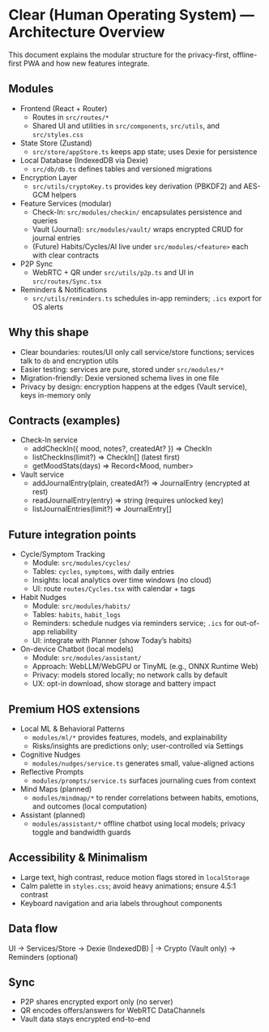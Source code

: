 # Clear (Human Operating System) — Architecture Overview

This document explains the modular structure for the privacy-first, offline-first PWA and how new features integrate.

## Modules

- Frontend (React + Router)
  - Routes in `src/routes/*`
  - Shared UI and utilities in `src/components`, `src/utils`, and `src/styles.css`
- State Store (Zustand)
  - `src/store/appStore.ts` keeps app state; uses Dexie for persistence
- Local Database (IndexedDB via Dexie)
  - `src/db/db.ts` defines tables and versioned migrations
- Encryption Layer
  - `src/utils/cryptoKey.ts` provides key derivation (PBKDF2) and AES-GCM helpers
- Feature Services (modular)
  - Check-In: `src/modules/checkin/` encapsulates persistence and queries
  - Vault (Journal): `src/modules/vault/` wraps encrypted CRUD for journal entries
  - (Future) Habits/Cycles/AI live under `src/modules/<feature>` each with clear contracts
- P2P Sync
  - WebRTC + QR under `src/utils/p2p.ts` and UI in `src/routes/Sync.tsx`
- Reminders & Notifications
  - `src/utils/reminders.ts` schedules in-app reminders; `.ics` export for OS alerts

## Why this shape

- Clear boundaries: routes/UI only call service/store functions; services talk to `db` and encryption utils
- Easier testing: services are pure, stored under `src/modules/*`
- Migration-friendly: Dexie versioned schema lives in one file
- Privacy by design: encryption happens at the edges (Vault service), keys in-memory only

## Contracts (examples)

- Check-In service
  - addCheckIn({ mood, notes?, createdAt? }) => CheckIn
  - listCheckIns(limit?) => CheckIn[] (latest first)
  - getMoodStats(days) => Record<Mood, number>
- Vault service
  - addJournalEntry(plain, createdAt?) => JournalEntry (encrypted at rest)
  - readJournalEntry(entry) => string (requires unlocked key)
  - listJournalEntries(limit?) => JournalEntry[]

## Future integration points

- Cycle/Symptom Tracking
  - Module: `src/modules/cycles/`
  - Tables: `cycles`, `symptoms`, with daily entries
  - Insights: local analytics over time windows (no cloud)
  - UI: route `routes/Cycles.tsx` with calendar + tags
- Habit Nudges
  - Module: `src/modules/habits/`
  - Tables: `habits`, `habit_logs`
  - Reminders: schedule nudges via reminders service; `.ics` for out-of-app reliability
  - UI: integrate with Planner (show Today’s habits)
- On-device Chatbot (local models)
  - Module: `src/modules/assistant/`
  - Approach: WebLLM/WebGPU or TinyML (e.g., ONNX Runtime Web)
  - Privacy: models stored locally; no network calls by default
  - UX: opt-in download, show storage and battery impact

## Premium HOS extensions

- Local ML & Behavioral Patterns
  - `modules/ml/*` provides features, models, and explainability
  - Risks/insights are predictions only; user-controlled via Settings
- Cognitive Nudges
  - `modules/nudges/service.ts` generates small, value-aligned actions
- Reflective Prompts
  - `modules/prompts/service.ts` surfaces journaling cues from context
- Mind Maps (planned)
  - `modules/mindmap/*` to render correlations between habits, emotions, and outcomes (local computation)
- Assistant (planned)
  - `modules/assistant/*` offline chatbot using local models; privacy toggle and bandwidth guards

## Accessibility & Minimalism

- Large text, high contrast, reduce motion flags stored in `localStorage`
- Calm palette in `styles.css`; avoid heavy animations; ensure 4.5:1 contrast
- Keyboard navigation and aria labels throughout components

## Data flow

UI -> Services/Store -> Dexie (IndexedDB)
         |            -> Crypto (Vault only)
         -> Reminders (optional)

## Sync

- P2P shares encrypted export only (no server)
- QR encodes offers/answers for WebRTC DataChannels
- Vault data stays encrypted end-to-end
